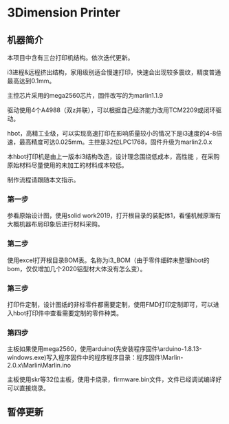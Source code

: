 # 3Dimension Printer

## 机器简介

本项目中含有三台打印机结构。依次迭代更新。

i3进程&远程挤出结构，家用级别适合慢速打印，快速会出现较多震纹，精度普通最高达到0.1mm。

主控芯片采用的mega2560芯片，固件改写的为marlin1.1.9

驱动使用4个A4988（双z并联），可以根据自己经济能力改用TCM2209或闭环驱动。

hbot，高精工业级，可以实现高速打印在影响质量较小的情况下是i3速度的4-8倍速，最高精度可达0.025mm。主控是32位LPC1768，固件升级为marlin2.0.x

本hbot打印机是由上一版本i3结构改造，设计理念围绕低成本，高性能 ，在采购原始材料尽量使用的未加工的材料成本较低。

制作流程请跟随本文指示。

### 第一步

参看原始设计图，使用solid work2019，打开根目录的装配体1，看懂机械原理有大概机器布局印象后进行材料采购。

### 第二步

使用excel打开根目录BOM表。名称为i3_BOM（由于零件细碎未整理hbot的bom，仅仅增加几个2020铝型材大体没有怎么变）。

### 第三步

打印件定制，设计图纸的非标零件都需要定制，使用FMD打印定制即可，可以进入hbot打印件中查看需要定制的零件种类。

### 第四步

主板如果使用mega2560，使用arduino(先安装程序固件\arduino-1.8.13-windows.exe)写入程序固件中的程序程序目录：程序固件\Marlin-2.0.x\Marlin\Marlin.ino

主板使用skr等32位主板，使用卡烧录，firmware.bin文件，文件已经调试编译好可以直接烧录。

## 暂停更新











